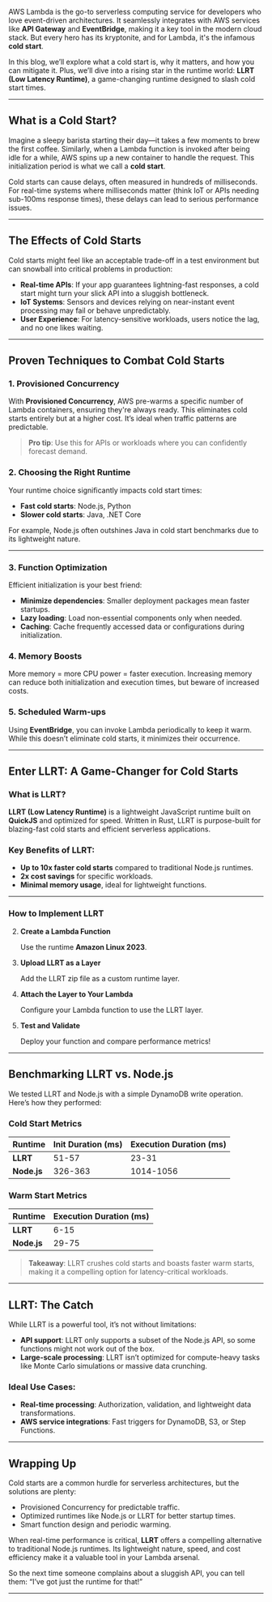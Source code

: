 AWS Lambda is the go-to serverless computing service for developers who love event-driven architectures. It seamlessly integrates with AWS services like **API Gateway** and **EventBridge**, making it a key tool in the modern cloud stack. But every hero has its kryptonite, and for Lambda, it's the infamous **cold start**.

In this blog, we’ll explore what a cold start is, why it matters, and how you can mitigate it. Plus, we’ll dive into a rising star in the runtime world: **LLRT (Low Latency Runtime)**, a game-changing runtime designed to slash cold start times.

___

## [](https://dev.to/siddhantkcode/tackling-cold-starts-in-aws-lambda-a-deep-dive-with-llrt-17d7?context=digest#what-is-a-cold-start)What is a Cold Start?

Imagine a sleepy barista starting their day—it takes a few moments to brew the first coffee. Similarly, when a Lambda function is invoked after being idle for a while, AWS spins up a new container to handle the request. This initialization period is what we call a **cold start**.

Cold starts can cause delays, often measured in hundreds of milliseconds. For real-time systems where milliseconds matter (think IoT or APIs needing sub-100ms response times), these delays can lead to serious performance issues.

___

## [](https://dev.to/siddhantkcode/tackling-cold-starts-in-aws-lambda-a-deep-dive-with-llrt-17d7?context=digest#the-effects-of-cold-starts)The Effects of Cold Starts

Cold starts might feel like an acceptable trade-off in a test environment but can snowball into critical problems in production:

-   **Real-time APIs**: If your app guarantees lightning-fast responses, a cold start might turn your slick API into a sluggish bottleneck.
-   **IoT Systems**: Sensors and devices relying on near-instant event processing may fail or behave unpredictably.
-   **User Experience**: For latency-sensitive workloads, users notice the lag, and no one likes waiting.

___

## [](https://dev.to/siddhantkcode/tackling-cold-starts-in-aws-lambda-a-deep-dive-with-llrt-17d7?context=digest#proven-techniques-to-combat-cold-starts)Proven Techniques to Combat Cold Starts

### [](https://dev.to/siddhantkcode/tackling-cold-starts-in-aws-lambda-a-deep-dive-with-llrt-17d7?context=digest#1-provisioned-concurrency)1\. **Provisioned Concurrency**

With **Provisioned Concurrency**, AWS pre-warms a specific number of Lambda containers, ensuring they're always ready. This eliminates cold starts entirely but at a higher cost. It’s ideal when traffic patterns are predictable.

> **Pro tip**: Use this for APIs or workloads where you can confidently forecast demand.

### [](https://dev.to/siddhantkcode/tackling-cold-starts-in-aws-lambda-a-deep-dive-with-llrt-17d7?context=digest#2-choosing-the-right-runtime)2\. **Choosing the Right Runtime**

Your runtime choice significantly impacts cold start times:

-   **Fast cold starts**: Node.js, Python
-   **Slower cold starts**: Java, .NET Core

For example, Node.js often outshines Java in cold start benchmarks due to its lightweight nature.

___

### [](https://dev.to/siddhantkcode/tackling-cold-starts-in-aws-lambda-a-deep-dive-with-llrt-17d7?context=digest#3-function-optimization)3\. **Function Optimization**

Efficient initialization is your best friend:

-   **Minimize dependencies**: Smaller deployment packages mean faster startups.
-   **Lazy loading**: Load non-essential components only when needed.
-   **Caching**: Cache frequently accessed data or configurations during initialization.

### [](https://dev.to/siddhantkcode/tackling-cold-starts-in-aws-lambda-a-deep-dive-with-llrt-17d7?context=digest#4-memory-boosts)4\. **Memory Boosts**

More memory = more CPU power = faster execution. Increasing memory can reduce both initialization and execution times, but beware of increased costs.

### [](https://dev.to/siddhantkcode/tackling-cold-starts-in-aws-lambda-a-deep-dive-with-llrt-17d7?context=digest#5-scheduled-warmups)5\. **Scheduled Warm-ups**

Using **EventBridge**, you can invoke Lambda periodically to keep it warm. While this doesn’t eliminate cold starts, it minimizes their occurrence.

___

## [](https://dev.to/siddhantkcode/tackling-cold-starts-in-aws-lambda-a-deep-dive-with-llrt-17d7?context=digest#enter-llrt-a-gamechanger-for-cold-starts)Enter LLRT: A Game-Changer for Cold Starts

### [](https://dev.to/siddhantkcode/tackling-cold-starts-in-aws-lambda-a-deep-dive-with-llrt-17d7?context=digest#what-is-llrt)What is LLRT?

**LLRT (Low Latency Runtime)** is a lightweight JavaScript runtime built on **QuickJS** and optimized for speed. Written in Rust, LLRT is purpose-built for blazing-fast cold starts and efficient serverless applications.

### [](https://dev.to/siddhantkcode/tackling-cold-starts-in-aws-lambda-a-deep-dive-with-llrt-17d7?context=digest#key-benefits-of-llrt)Key Benefits of LLRT:

-   **Up to 10x faster cold starts** compared to traditional Node.js runtimes.
-   **2x cost savings** for specific workloads.
-   **Minimal memory usage**, ideal for lightweight functions.

___

### [](https://dev.to/siddhantkcode/tackling-cold-starts-in-aws-lambda-a-deep-dive-with-llrt-17d7?context=digest#how-to-implement-llrt)How to Implement LLRT

2.  **Create a Lambda Function**
    
    Use the runtime **Amazon Linux 2023**.
    
3.  **Upload LLRT as a Layer**
    
    Add the LLRT zip file as a custom runtime layer.
    
4.  **Attach the Layer to Your Lambda**
    
    Configure your Lambda function to use the LLRT layer.
    
5.  **Test and Validate**
    
    Deploy your function and compare performance metrics!
    

___

## [](https://dev.to/siddhantkcode/tackling-cold-starts-in-aws-lambda-a-deep-dive-with-llrt-17d7?context=digest#benchmarking-llrt-vs-nodejs)Benchmarking LLRT vs. Node.js

We tested LLRT and Node.js with a simple DynamoDB write operation. Here’s how they performed:

### [](https://dev.to/siddhantkcode/tackling-cold-starts-in-aws-lambda-a-deep-dive-with-llrt-17d7?context=digest#cold-start-metrics)**Cold Start Metrics**

| Runtime | Init Duration (ms) | Execution Duration (ms) |
| --- | --- | --- |
| **LLRT** | 51-57 | 23-31 |
| **Node.js** | 326-363 | 1014-1056 |

### [](https://dev.to/siddhantkcode/tackling-cold-starts-in-aws-lambda-a-deep-dive-with-llrt-17d7?context=digest#warm-start-metrics)**Warm Start Metrics**

| Runtime | Execution Duration (ms) |
| --- | --- |
| **LLRT** | 6-15 |
| **Node.js** | 29-75 |

> **Takeaway**: LLRT crushes cold starts and boasts faster warm starts, making it a compelling option for latency-critical workloads.

___

## [](https://dev.to/siddhantkcode/tackling-cold-starts-in-aws-lambda-a-deep-dive-with-llrt-17d7?context=digest#llrt-the-catch)LLRT: The Catch

While LLRT is a powerful tool, it’s not without limitations:

-   **API support**: LLRT only supports a subset of the Node.js API, so some functions might not work out of the box.
-   **Large-scale processing**: LLRT isn’t optimized for compute-heavy tasks like Monte Carlo simulations or massive data crunching.

### [](https://dev.to/siddhantkcode/tackling-cold-starts-in-aws-lambda-a-deep-dive-with-llrt-17d7?context=digest#ideal-use-cases)Ideal Use Cases:

-   **Real-time processing**: Authorization, validation, and lightweight data transformations.
-   **AWS service integrations**: Fast triggers for DynamoDB, S3, or Step Functions.

___

## [](https://dev.to/siddhantkcode/tackling-cold-starts-in-aws-lambda-a-deep-dive-with-llrt-17d7?context=digest#wrapping-up)Wrapping Up

Cold starts are a common hurdle for serverless architectures, but the solutions are plenty:

-   Provisioned Concurrency for predictable traffic.
-   Optimized runtimes like Node.js or LLRT for better startup times.
-   Smart function design and periodic warming.

When real-time performance is critical, **LLRT** offers a compelling alternative to traditional Node.js runtimes. Its lightweight nature, speed, and cost efficiency make it a valuable tool in your Lambda arsenal.

So the next time someone complains about a sluggish API, you can tell them: “I’ve got just the runtime for that!”

___